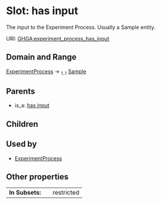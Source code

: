 
# Slot: has input


The input to the Experiment Process. Usually a Sample entity.

URI: [GHGA:experiment_process_has_input](https://w3id.org/GHGA/experiment_process_has_input)


## Domain and Range

[ExperimentProcess](ExperimentProcess.md) &#8594;  <sub>1..1</sub> [Sample](Sample.md)

## Parents

 *  is_a: [has input](has_input.md)

## Children


## Used by

 * [ExperimentProcess](ExperimentProcess.md)

## Other properties

|  |  |  |
| --- | --- | --- |
| **In Subsets:** | | restricted |

